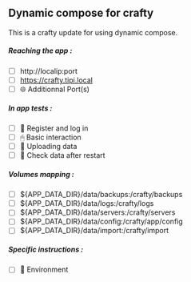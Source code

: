 ## Dynamic compose for crafty
This is a crafty update for using dynamic compose.
##### Reaching the app :
- [ ] http://localip:port
- [ ] https://crafty.tipi.local
- [ ] 🌐 Additionnal Port(s)
##### In app tests :
- [ ] 📝 Register and log in
- [ ] 🖱 Basic interaction
- [ ] 🌆 Uploading data
- [ ] 🔄 Check data after restart
##### Volumes mapping :
- [ ] ${APP_DATA_DIR}/data/backups:/crafty/backups
- [ ] ${APP_DATA_DIR}/data/logs:/crafty/logs
- [ ] ${APP_DATA_DIR}/data/servers:/crafty/servers
- [ ] ${APP_DATA_DIR}/data/config:/crafty/app/config
- [ ] ${APP_DATA_DIR}/data/import:/crafty/import
##### Specific instructions :
- [ ] 🌳 Environment

